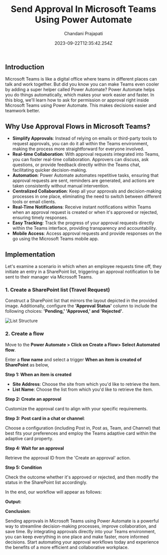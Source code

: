 ﻿---
title: "Send Approval In Microsoft Teams Using Power Automate"
date: 2023-09-22T12:35:42.254Z
author: "Chandani Prajapati"
githubname: chandaniprajapati
categories: ["Community post"]
images:
- images/output.png
tags: ["Power Automate", "Microsoft Teams", "SharePoint"]
type: "regular"
draft: true
---

## Introduction

Microsoft Teams is like a digital office where teams in different places can talk and work together. But did you know you can make Teams even cooler by adding a super helper called Power Automate? Power Automate helps you do things automatically, which makes your work easier and faster. In this blog, we'll learn how to ask for permission or approval right inside Microsoft Teams using Power Automate. This makes decisions easier and teamwork better.

## Why Use Approval Flows in Microsoft Teams?

- **Simplify Approvals**: Instead of relying on emails or third-party tools to request approvals, you can do it all within the Teams environment, making the process more straightforward for everyone involved.
- **Real-time Collaboration**: With approval requests integrated into Teams, you can foster real-time collaboration. Approvers can discuss, ask questions, or provide feedback directly within the Teams chat, facilitating quicker decision-making.
- **Automation**: Power Automate automates repetitive tasks, ensuring that approval requests are sent, reminders are generated, and actions are taken consistently without manual intervention.
- **Centralized Collaboration**: Keep all your approvals and decision-making processes in one place, eliminating the need to switch between different tools or email clients.
- **Real-Time Notifications**: Receive instant notifications within Teams when an approval request is created or when it's approved or rejected, ensuring timely responses.
- **Easy Tracking**: Track the progress of your approval requests directly within the Teams interface, providing transparency and accountability.
- **Mobile Access**: Access approval requests and provide responses on the go using the Microsoft Teams mobile app.

## Implementation

Let's examine a scenario in which when an employee requests time off, they initiate an entry in a SharePoint list, triggering an approval notification to be sent to their manager via Microsoft Teams.

### 1. Create a SharePoint list (Travel Request)

Construct a SharePoint list that mirrors the layout depicted in the provided image. Additionally, configure the **'Approval Status'** column to include the following choices: **'Pending,' 'Approved,' and 'Rejected'**.

![List Structure](images/list-structure.png)

### 2. Create a flow

Move to the **Power Automate > Click on Create a Flow> Select Automated flow**.

Enter a **flow name** and select a trigger **When an item is created of SharePoint** as below,

**Step 1: When an item is created**

- **Site Address**: Choose the site from which you'd like to retrieve the item.
- **List Name**: Choose the list from which you'd like to retrieve the item.

<!-- ![When item is created](images/when-item-is-created.png) -->

**Step 2: Create an approval**

Customize the approval card to align with your specific requirements.

<!-- ![Create an approval](images/create-an-approval.png) -->

**Step 3: Post card in a chat or channel**: 

Choose a configuration (including Post in, Post as, Team, and Channel) that best fits your preferences and employ the Teams adaptive card within the adaptive card property.

<!-- ![Post card](images/post-adaptive-card.png) -->

**Step 4: Wait for an approval** 

Retrieve the approval ID from the 'Create an approval' action.

<!-- ![Wait for an approval](images/wait-for-an-approval.png) -->

**Step 5: Condition**

Check the outcome whether it's approved or rejected, and then modify the status in the SharePoint list accordingly.

<!-- ![Condition](images/condition-to-check-outcome.png) -->

In the end, our workflow will appear as follows:

<!-- ![Final flow](images/final-flow.png) -->

**Output:**

<!-- ![Final Output](images/output.png) -->

**Conclusion:**

Sending approvals in Microsoft Teams using Power Automate is a powerful way to streamline decision-making processes, improve collaboration, and save time. By integrating approvals directly into your Teams environment, you can keep everything in one place and make faster, more informed decisions. Start automating your approval workflows today and experience the benefits of a more efficient and collaborative workplace.
